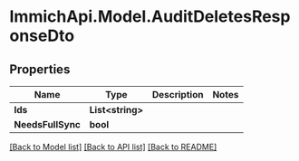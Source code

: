 # ImmichApi.Model.AuditDeletesResponseDto

## Properties

Name | Type | Description | Notes
------------ | ------------- | ------------- | -------------
**Ids** | **List&lt;string&gt;** |  | 
**NeedsFullSync** | **bool** |  | 

[[Back to Model list]](../README.md#documentation-for-models) [[Back to API list]](../README.md#documentation-for-api-endpoints) [[Back to README]](../README.md)

